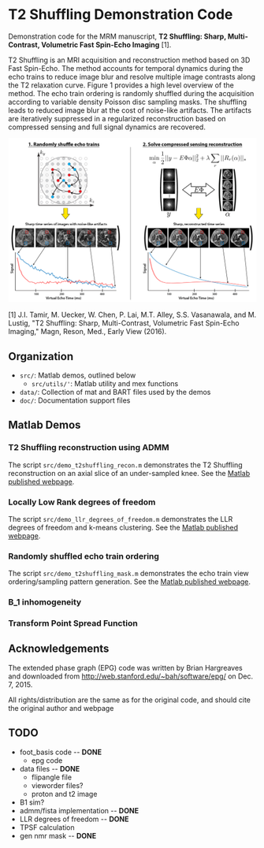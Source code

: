 # T2 Shuffling Demonstration Code
Demonstration code for the MRM manuscript,
__T2 Shuffling: Sharp, Multi-Contrast, Volumetric Fast Spin-Echo Imaging__ [1].

T2 Shuffling is an MRI acquisition and reconstruction method based on 3D Fast Spin-Echo. The method accounts for temporal
dynamics during the echo trains to reduce image blur and resolve multiple image contrasts along the T2 relaxation curve.
Figure 1 provides a high level overview of the method. The echo train ordering is randomly shuffled during the
acquisition according to variable density Poisson disc sampling masks. The shuffling leads to reduced image blur at the
cost of noise-like artifacts. The artifacts are iteratively suppressed in a regularized reconstruction based on
compressed sensing and full signal dynamics are recovered.

![](doc/images/t2shuffling-overview.png?raw=true)

[1] J.I. Tamir, M. Uecker, W. Chen, P. Lai, M.T. Alley, S.S. Vasanawala, and M. Lustig, "T2 Shuffling: Sharp,
Multi-Contrast, Volumetric Fast Spin-Echo Imaging," Magn, Reson, Med., Early View (2016).

## Organization
* `src/`: Matlab demos, outlined below
  * `src/utils/'`: Matlab utility and mex functions
* `data/`: Collection of mat and BART files used by the demos
* `doc/`: Documentation support files

## Matlab Demos

### T2 Shuffling reconstruction using ADMM
The script `src/demo_t2shuffling_recon.m` demonstrates the T2 Shuffling reconstruction on an axial slice of an
under-sampled knee.
See the [Matlab published webpage](http://htmlpreview.github.io/?html/demo_t2shuffling_recon.html).

### Locally Low Rank degrees of freedom
The script `src/demo_llr_degrees_of_freedom.m` demonstrates the LLR degrees of freedom and k-means clustering.
See the [Matlab published webpage](http://htmlpreview.github.io/?html/demo_llr_degrees_of_freedom.html).

### Randomly shuffled echo train ordering
The script `src/demo_t2shuffling_mask.m` demonstrates the echo train view ordering/sampling pattern generation.
See the [Matlab published webpage](http://htmlpreview.github.io/?html/demo_t2shuffling_mask.html).

### B_1 inhomogeneity

### Transform Point Spread Function


## Acknowledgements
The extended phase graph (EPG) code
was written by Brian Hargreaves and downloaded
from http://web.stanford.edu/~bah/software/epg/
on Dec. 7, 2015.

All rights/distribution are the same as for the original code,
and should cite the original author and webpage


## TODO
* foot_basis code -- __DONE__
  * epg code
* data files -- __DONE__
  * flipangle file
  * vieworder files?
  * proton and t2 image
* B1 sim?
* admm/fista implementation -- __DONE__
* LLR degrees of freedom -- __DONE__
* TPSF calculation
* gen nmr mask -- __DONE__

